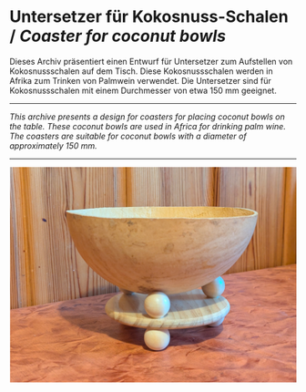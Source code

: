 # Untersetzer für Kokosnuss-Schalen / *Coaster for coconut bowls*

Dieses Archiv präsentiert einen Entwurf für Untersetzer zum Aufstellen von
Kokosnussschalen auf dem Tisch. Diese Kokosnussschalen werden in Afrika zum
Trinken von Palmwein verwendet. Die Untersetzer sind für Kokosnussschalen mit
einem Durchmesser von etwa 150 mm geeignet.

---

*This archive presents a design for coasters for placing coconut bowls on
the table. These coconut bowls are used in Africa for drinking palm wine.
The coasters are suitable for coconut bowls with a diameter of approximately
150 mm.*

---

<div align="center">
  <img alt="coconut bowl" width="600" src="./img/RealImage.jpg">
</div>
